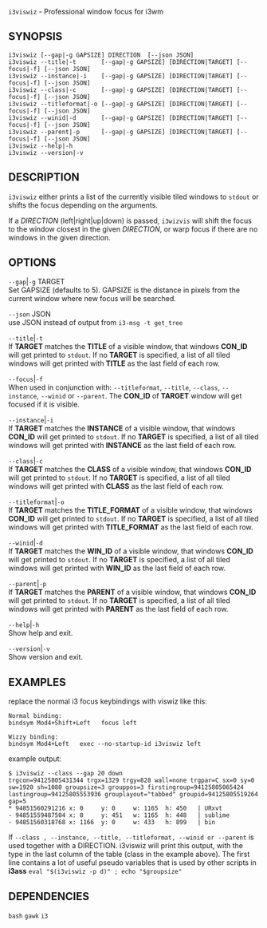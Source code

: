 `i3viswiz` - Professional window focus for i3wm

SYNOPSIS
--------
```text
i3viswiz [--gap|-g GAPSIZE] DIRECTION  [--json JSON]
i3viswiz --title|-t       [--gap|-g GAPSIZE] [DIRECTION|TARGET] [--focus|-f] [--json JSON]
i3viswiz --instance|-i    [--gap|-g GAPSIZE] [DIRECTION|TARGET] [--focus|-f] [--json JSON]
i3viswiz --class|-c       [--gap|-g GAPSIZE] [DIRECTION|TARGET] [--focus|-f] [--json JSON]
i3viswiz --titleformat|-o [--gap|-g GAPSIZE] [DIRECTION|TARGET] [--focus|-f] [--json JSON]
i3viswiz --winid|-d       [--gap|-g GAPSIZE] [DIRECTION|TARGET] [--focus|-f] [--json JSON]
i3viswiz --parent|-p      [--gap|-g GAPSIZE] [DIRECTION|TARGET] [--focus|-f] [--json JSON]
i3viswiz --help|-h
i3viswiz --version|-v
```

DESCRIPTION
-----------
`i3viswiz` either prints a list of the currently
visible tiled windows to `stdout` or shifts the
focus depending on the arguments.  

If a *DIRECTION* (left|right|up|down) is passed,
`i3wizvis` will shift the focus to the window
closest in the given *DIRECTION*, or warp focus if
there are no windows in the given direction.  


OPTIONS
-------

`--gap`|`-g` TARGET  
Set GAPSIZE (defaults to 5). GAPSIZE is the
distance in pixels from the current window where
new focus will be searched.  

`--json` JSON  
use JSON instead of output from  `i3-msg -t
get_tree`

`--title`|`-t`  
If **TARGET** matches the **TITLE** of a visible
window, that windows  **CON_ID** will get printed
to `stdout`. If no **TARGET** is specified, a list
of all tiled windows will get printed with 
**TITLE** as the last field of each row.

`--focus`|`-f`  
When used in conjunction with: `--titleformat`,
`--title`, `--class`, `--instance`, `--winid` or
`--parent`. The **CON_ID** of **TARGET** window
will get focused if it is visible.

`--instance`|`-i`  
If **TARGET** matches the **INSTANCE** of a
visible window, that windows  **CON_ID** will get
printed to `stdout`. If no **TARGET** is
specified, a list of all tiled windows will get
printed with  **INSTANCE** as the last field of
each row.

`--class`|`-c`  
If **TARGET** matches the **CLASS** of a visible
window, that windows  **CON_ID** will get printed
to `stdout`. If no **TARGET** is specified, a list
of all tiled windows will get printed with 
**CLASS** as the last field of each row.

`--titleformat`|`-o`  
If **TARGET** matches the **TITLE_FORMAT** of a
visible window, that windows  **CON_ID** will get
printed to `stdout`. If no **TARGET** is
specified, a list of all tiled windows will get
printed with  **TITLE_FORMAT** as the last field
of each row.

`--winid`|`-d`  
If **TARGET** matches the **WIN_ID** of a visible
window, that windows  **CON_ID** will get printed
to `stdout`. If no **TARGET** is specified, a list
of all tiled windows will get printed with 
**WIN_ID** as the last field of each row.


`--parent`|`-p`  
If **TARGET** matches the **PARENT** of a visible
window, that windows  **CON_ID** will get printed
to `stdout`. If no **TARGET** is specified, a list
of all tiled windows will get printed with 
**PARENT** as the last field of each row.

`--help`|`-h`  
Show help and exit.

`--version`|`-v`  
Show version and exit.


EXAMPLES
--------
replace the normal i3 focus keybindings with
viswiz like this:  
``` text
Normal binding:
bindsym Mod4+Shift+Left   focus left

Wizzy binding:
bindsym Mod4+Left   exec --no-startup-id i3viswiz left
```


example output:  
``` text
$ i3viswiz --class --gap 20 down
trgcon=94125805431344 trgx=1329 trgy=828 wall=none trgpar=C sx=0 sy=0 sw=1920 sh=1080 groupsize=3 grouppos=3 firstingroup=94125805065424 lastingroup=94125805553936 grouplayout="tabbed" groupid=94125805519264 gap=5
* 94851560291216 x: 0     y: 0     w: 1165  h: 450   | URxvt
- 94851559487504 x: 0     y: 451   w: 1165  h: 448   | sublime
- 94851560318768 x: 1166  y: 0     w: 433   h: 899   | bin
```


If `--class , --instance, --title, --titleformat, --winid or --parent` is used together with a DIRECTION. i3viswiz will print this output, with the type in the last column of the table (class in the example above). The first line contains a lot of useful pseudo variables that is used by other scripts in **i3ass**  `eval "$(i3viswiz -p d)" ; echo "$groupsize"`

DEPENDENCIES
------------
`bash`
`gawk`
`i3`



